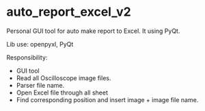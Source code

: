 # auto_report_excel_v2
Personal GUI tool for auto make report to Excel.
It using PyQt.

Lib use: openpyxl, PyQt

Responsibility:
- GUI tool
- Read all Oscilloscope image files.
- Parser file name.
- Open Excel file through all sheet
- Find corresponding position and insert image + image file name. 
